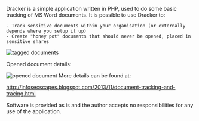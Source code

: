 Dracker is a simple application written in PHP, used to do some basic tracking of MS Word documents. It is possible to use Dracker to:

    - Track sensitive documents within your organisation (or externally depends where you setup it up)
    - Create "honey pot" documents that should never be opened, placed in sensitive shares

![tagged documents](http://3.bp.blogspot.com/-lhizoisBvec/UnpCKaFvMzI/AAAAAAAAAKI/iTZ_UKpKSoc/s640/Dracker_list.png)

Opened document details:

![opened document](http://2.bp.blogspot.com/-GUZofZp7Cnk/UnpCKc8sc8I/AAAAAAAAAKY/9EFut9AkJAo/s640/Results.png)
More details can be found at:

   http://infosecscapes.blogspot.com/2013/11/document-tracking-and-tracing.html

Software is provided as is and the author accepts no responsibilities for any use of the application. 
